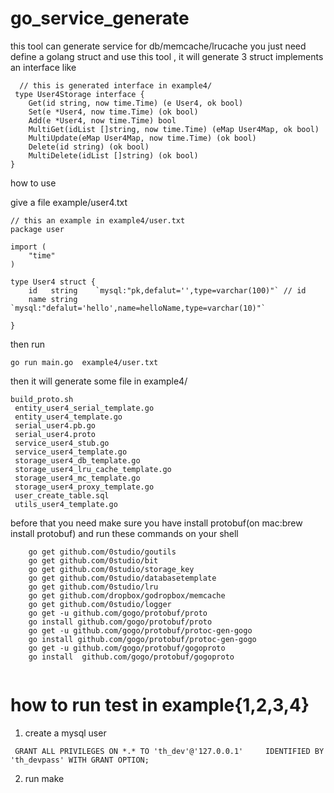 # go_service_generate
 this tool can generate service for db/memcache/lrucache
 you just need define a golang struct
 and use this tool ,
 it will generate 3 struct implements  an interface like 
```
  // this is generated interface in example4/
 type User4Storage interface {
	Get(id string, now time.Time) (e User4, ok bool)
	Set(e *User4, now time.Time) (ok bool)
	Add(e *User4, now time.Time) bool
	MultiGet(idList []string, now time.Time) (eMap User4Map, ok bool)
	MultiUpdate(eMap User4Map, now time.Time) (ok bool)
	Delete(id string) (ok bool)
	MultiDelete(idList []string) (ok bool)
}
```

how to use

give a file example/user4.txt

```
// this an example in example4/user.txt
package user

import (
	"time"
)

type User4 struct {
	id   string    `mysql:"pk,defalut='',type=varchar(100)"` // id
	name string `mysql:"defalut='hello',name=helloName,type=varchar(10)"`

}
```

then run 

```
go run main.go  example4/user.txt
```
then it will generate some file in example4/
```
build_proto.sh
 entity_user4_serial_template.go
 entity_user4_template.go
 serial_user4.pb.go
 serial_user4.proto
 service_user4_stub.go
 service_user4_template.go
 storage_user4_db_template.go
 storage_user4_lru_cache_template.go
 storage_user4_mc_template.go
 storage_user4_proxy_template.go
 user_create_table.sql
 utils_user4_template.go
```
before that 
you need make sure you have install protobuf(on mac:brew install protobuf)
and run these commands on your shell
```
	go get github.com/0studio/goutils
	go get github.com/0studio/bit
	go get github.com/0studio/storage_key
	go get github.com/0studio/databasetemplate
	go get github.com/0studio/lru
	go get github.com/dropbox/godropbox/memcache
	go get github.com/0studio/logger
	go get -u github.com/gogo/protobuf/proto
	go install github.com/gogo/protobuf/proto
	go get -u github.com/gogo/protobuf/protoc-gen-gogo
	go install github.com/gogo/protobuf/protoc-gen-gogo
	go get -u github.com/gogo/protobuf/gogoproto
	go install  github.com/gogo/protobuf/gogoproto
    
```

# how to run test in example{1,2,3,4} 
1. create a mysql user
```
 GRANT ALL PRIVILEGES ON *.* TO 'th_dev'@'127.0.0.1'     IDENTIFIED BY 'th_devpass' WITH GRANT OPTION;
```
2. run make 

